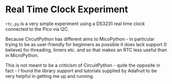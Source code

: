 # Real Time Clock Experiment

`rtc.py` is a very simple experiment using a DS3231 real time clock connected to the Pico via I2C.

Because CircuitPython has different aims to MicoPython - in particular trying to be as user-friendly for beginners as possible it does lack support (I believe) for threading, timers etc. and so that makes an RTC less useful than in MicroPython.

This is not meant to be a criticism of CircuitPython - quite the opposite in fact - I found the library support and tutorials supplied by Adafruit to be very helpful in getting me up and running.
